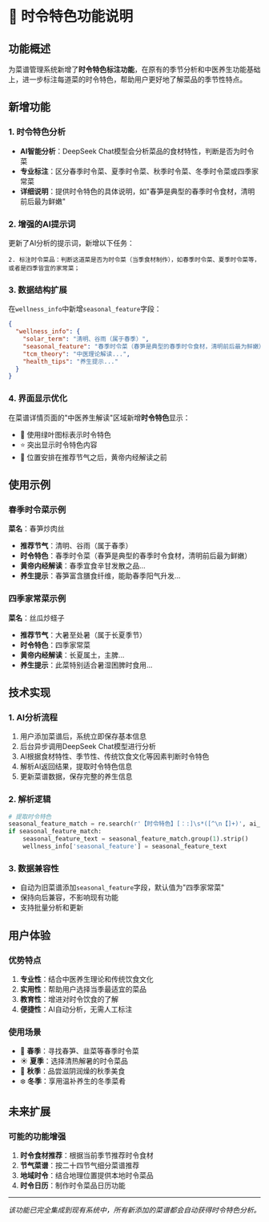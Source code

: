 # 🌿 时令特色功能说明

## 功能概述

为菜谱管理系统新增了**时令特色标注功能**，在原有的季节分析和中医养生功能基础上，进一步标注每道菜的时令特色，帮助用户更好地了解菜品的季节性特点。

## 新增功能

### 1. 时令特色分析
- **AI智能分析**：DeepSeek Chat模型会分析菜品的食材特性，判断是否为时令菜
- **专业标注**：区分春季时令菜、夏季时令菜、秋季时令菜、冬季时令菜或四季家常菜
- **详细说明**：提供时令特色的具体说明，如"春笋是典型的春季时令食材，清明前后最为鲜嫩"

### 2. 增强的AI提示词
更新了AI分析的提示词，新增以下任务：
```
2. 标注时令菜品：判断这道菜是否为时令菜（当季食材制作），如春季时令菜、夏季时令菜等，或者是四季皆宜的家常菜；
```

### 3. 数据结构扩展
在`wellness_info`中新增`seasonal_feature`字段：
```json
{
  "wellness_info": {
    "solar_term": "清明、谷雨（属于春季）",
    "seasonal_feature": "春季时令菜（春笋是典型的春季时令食材，清明前后最为鲜嫩）",
    "tcm_theory": "中医理论解读...",
    "health_tips": "养生提示..."
  }
}
```

### 4. 界面显示优化
在菜谱详情页面的"中医养生解读"区域新增**时令特色**显示：
- 🌱 使用绿叶图标表示时令特色
- ⭐ 突出显示时令特色内容
- 📍 位置安排在推荐节气之后，黄帝内经解读之前

## 使用示例

### 春季时令菜示例
**菜名**：春笋炒肉丝
- **推荐节气**：清明、谷雨（属于春季）
- **时令特色**：春季时令菜（春笋是典型的春季时令食材，清明前后最为鲜嫩）
- **黄帝内经解读**：春季宜食辛甘发散之品...
- **养生提示**：春笋富含膳食纤维，能助春季阳气升发...

### 四季家常菜示例
**菜名**：丝瓜炒蛏子
- **推荐节气**：大暑至处暑（属于长夏季节）
- **时令特色**：四季家常菜
- **黄帝内经解读**：长夏属土，主脾...
- **养生提示**：此菜特别适合暑湿困脾时食用...

## 技术实现

### 1. AI分析流程
1. 用户添加菜谱后，系统立即保存基本信息
2. 后台异步调用DeepSeek Chat模型进行分析
3. AI根据食材特性、季节性、传统饮食文化等因素判断时令特色
4. 解析AI返回结果，提取时令特色信息
5. 更新菜谱数据，保存完整的养生信息

### 2. 解析逻辑
```python
# 提取时令特色
seasonal_feature_match = re.search(r'【时令特色】[：:]\s*([^\n【]+)', ai_text, re.DOTALL)
if seasonal_feature_match:
    seasonal_feature_text = seasonal_feature_match.group(1).strip()
    wellness_info['seasonal_feature'] = seasonal_feature_text
```

### 3. 数据兼容性
- 自动为旧菜谱添加`seasonal_feature`字段，默认值为"四季家常菜"
- 保持向后兼容，不影响现有功能
- 支持批量分析和更新

## 用户体验

### 优势特点
1. **专业性**：结合中医养生理论和传统饮食文化
2. **实用性**：帮助用户选择当季最适宜的菜品
3. **教育性**：增进对时令饮食的了解
4. **便捷性**：AI自动分析，无需人工标注

### 使用场景
- 🌸 **春季**：寻找春笋、韭菜等春季时令菜
- ☀️ **夏季**：选择清热解暑的时令菜品
- 🍂 **秋季**：品尝滋阴润燥的秋季美食
- ❄️ **冬季**：享用温补养生的冬季菜肴

## 未来扩展

### 可能的功能增强
1. **时令食材推荐**：根据当前季节推荐时令食材
2. **节气菜谱**：按二十四节气细分菜谱推荐
3. **地域时令**：结合地理位置提供本地时令菜品
4. **时令日历**：制作时令菜品日历功能

---

*该功能已完全集成到现有系统中，所有新添加的菜谱都会自动获得时令特色分析。* 